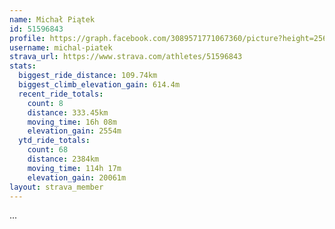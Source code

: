 ```yaml
---
name: Michał Piątek
id: 51596843
profile: https://graph.facebook.com/3089571771067360/picture?height=256&width=256
username: michal-piatek
strava_url: https://www.strava.com/athletes/51596843
stats:
  biggest_ride_distance: 109.74km
  biggest_climb_elevation_gain: 614.4m
  recent_ride_totals:
    count: 8
    distance: 333.45km
    moving_time: 16h 08m
    elevation_gain: 2554m
  ytd_ride_totals:
    count: 68
    distance: 2384km
    moving_time: 114h 17m
    elevation_gain: 20061m
layout: strava_member
--- 
```

...
